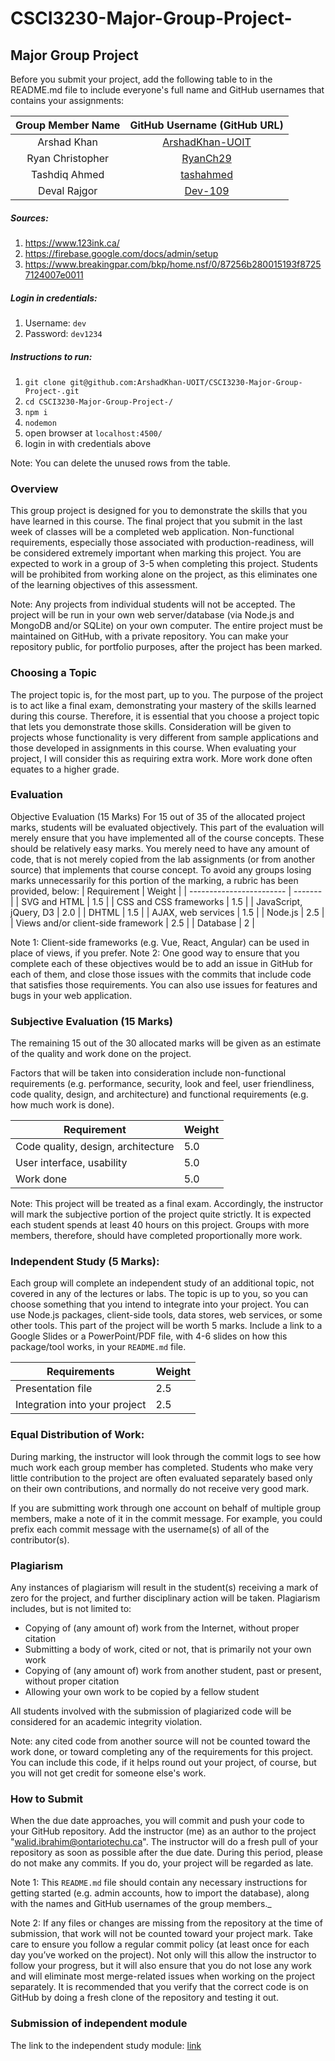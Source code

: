 # CSCI3230-Major-Group-Project-

## Major Group Project
Before you submit your project, add the following table to in the README.md file to include everyone's full name and GitHub usernames that contains your assignments:

| Group Member Name | GitHub Username (GitHub URL)|
| :------------------------:|:--------------------------------------:|
| Arshad Khan | [ArshadKhan-UOIT](https://github.com/ArshadKhan-UOIT) |
| Ryan Christopher | [RyanCh29](https://github.com/RyanCh29) |
| Tashdiq Ahmed | [tashahmed](https://github.com/tashahmed) |
| Deval Rajgor | [Dev-109](https://github.com/Dev-109) |

##### Sources:
1. https://www.123ink.ca/
2. https://firebase.google.com/docs/admin/setup
3. https://www.breakingpar.com/bkp/home.nsf/0/87256b280015193f87257124007e0011

##### Login in credentials:
1. Username: `dev`
1. Password: `dev1234`

##### Instructions to run:
1. `git clone git@github.com:ArshadKhan-UOIT/CSCI3230-Major-Group-Project-.git`
1. `cd CSCI3230-Major-Group-Project-/`
1. `npm i`
1. `nodemon`
1. open browser at `localhost:4500/`
1. login in with credentials above    

Note: You can delete the unused rows from the table.
### Overview
This group project is designed for you to demonstrate the skills that you have learned in this course.  The final project that you submit in the last week of classes will be a completed web application.  Non-functional requirements, especially those associated with production-readiness, will be considered extremely important when marking this project.  You are expected to work in a group of 3-5 when completing this project.  Students will be prohibited from working alone on the project, as this eliminates one of the learning objectives of this assessment.

Note:  Any projects from individual students will not be accepted.
The project will be run in your own web server/database (via Node.js and MongoDB and/or SQLite) on your own computer.  The entire project must be maintained on GitHub, with a private repository.  You can make your repository public, for portfolio purposes, after the project has been marked.

 

### Choosing a Topic
The project topic is, for the most part, up to you.  The purpose of the project is to act like a final exam, demonstrating your mastery of the skills learned during this course.  Therefore, it is essential that you choose a project topic that lets you demonstrate those skills.  Consideration will be given to projects whose functionality is very different from sample applications and those developed in assignments in this course.  When evaluating your project, I will consider this as requiring extra work.  More work done often equates to a higher grade.

### Evaluation
Objective Evaluation (15 Marks)
For 15 out of 35 of the allocated project marks, students will be evaluated objectively.  This part of the evaluation will merely ensure that you have implemented all of the course concepts.  These should be relatively easy marks.  You merely need to have any amount of code, that is not merely copied from the lab assignments (or from another source) that implements that course concept.  To avoid any groups losing marks unnecessarily for this portion of the marking, a rubric has been provided, below:
| Requirement |  Weight |
| ------------------------ | ------- | 
| SVG and HTML |	1.5 |
| CSS and CSS frameworks |	1.5 |
| JavaScript, jQuery, D3 | 	2.0 |
| DHTML | 1.5 |
| AJAX, web services |	1.5 |
| Node.js |   	2.5 |
| Views and/or client-side framework |	2.5 |
| Database | 	2 |
 

Note 1:  Client-side frameworks (e.g. Vue, React, Angular) can be used in place of views, if you prefer.
Note 2:  One good way to ensure that you complete each of these objectives would be to add an issue in GitHub for each of them, and close those issues with the commits that include code that satisfies those requirements. You can also use issues for features and bugs in your web application.
### Subjective Evaluation (15 Marks)
The remaining 15 out of the 30 allocated marks will be given as an estimate of the quality and work done on the project.

Factors that will be taken into consideration include non-functional requirements (e.g. performance, security, look and feel, user friendliness, code quality, design, and architecture) and functional requirements (e.g. how much work is done).

| Requirement |                        	Weight |
| ----------------------------------- | ------- | 
| Code quality, design, architecture |	5.0 |
| User interface, usability |	5.0 |
| Work done | 	5.0 |

Note:  This project will be treated as a final exam.  Accordingly, the instructor will mark the subjective portion of the project quite strictly.  It is expected each student spends at least 40 hours on this project.  Groups with more members, therefore, should have completed proportionally more work.

### Independent Study (5 Marks):
Each group will complete an independent study of an additional topic, not covered in any of the lectures or labs. The topic is up to you, so you can choose something that you intend to integrate into your project.  You can use Node.js packages, client-side tools, data stores, web services, or some other tools.  This part of the project will be worth 5 marks.  Include a link to a Google Slides or a PowerPoint/PDF file, with 4-6 slides on how this package/tool works, in your `README.md` file.

| Requirements |	 Weight |
| ------------------------------ | ------- | 
| Presentation file |	2.5 |
| Integration into your project	 | 2.5 |
 

### Equal Distribution of Work:
During marking, the instructor will look through the commit logs to see how much work each group member has completed. Students who make very little contribution to the project are often evaluated separately based only on their own contributions, and normally do not receive very good mark.

If you are submitting work through one account on behalf of multiple group members, make a note of it in the commit message. For example, you could prefix each commit message with the username(s) of all of the contributor(s).

### Plagiarism
Any instances of plagiarism will result in the student(s) receiving a mark of zero for the project, and further disciplinary action will be taken.  Plagiarism includes, but is not limited to:
- Copying of (any amount of) work from the Internet, without proper citation
- Submitting a body of work, cited or not, that is primarily not your own work
- Copying of (any amount of) work from another student, past or present, without proper citation
- Allowing your own work to be copied by a fellow student

All students involved with the submission of plagiarized code will be considered for an academic integrity violation.

Note: any cited code from another source will not be counted toward the work done, or toward completing any of the requirements for this project.  You can include this code, if it helps round out your project, of course, but you will not get credit for someone else's work.
 

### How to Submit
When the due date approaches, you will commit and push your code to your GitHub repository.  Add the instructor (me) as an author to the project "walid.ibrahim@ontariotechu.ca". The instructor will do a fresh pull of your repository as soon as possible after the due date.  During this period, please do not make any commits.  If you do, your project will be regarded as late.

Note 1:  This `README.md` file should contain any necessary instructions for getting started (e.g. admin accounts, how to import the database), along with the names and GitHub usernames of the group members._

Note 2:  If any files or changes are missing from the repository at the time of submission, that work will not be counted toward your project mark.  Take care to ensure you follow a regular commit policy (at least once for each day you’ve worked on the project).  Not only will this allow the instructor to follow your progress, but it will also ensure that you do not lose any work and will eliminate most merge-related issues when working on the project separately.  It is recommended that you verify that the correct code is on GitHub by doing a fresh clone of the repository and testing it out.

### Submission of independent module
The link to the independent study module: [link](https://github.com/ArshadKhan-UOIT/CSCI3230-Major-Group-Project-/blob/main/independent_study_module.pdf)
